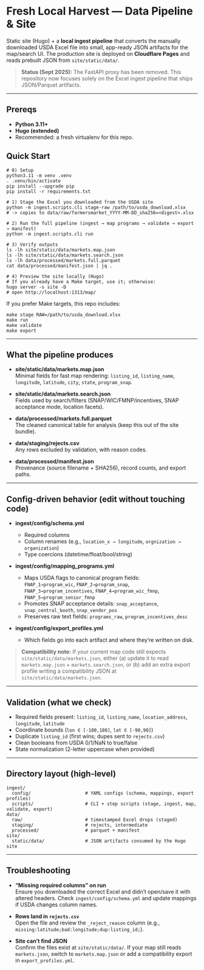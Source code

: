 <!-- File: README.md -->
# Fresh Local Harvest — Data Pipeline & Site

Static site (Hugo) + a **local ingest pipeline** that converts the manually downloaded USDA Excel file into small, app-ready JSON artifacts for the map/search UI. The production site is deployed on **Cloudflare Pages** and reads prebuilt JSON from `site/static/data/`.

> **Status (Sept 2025):** The FastAPI proxy has been removed. This repository now focuses solely on the Excel ingest pipeline that ships JSON/Parquet artifacts.

---

## Prereqs

- **Python 3.11+**
- **Hugo (extended)**
- Recommended: a fresh virtualenv for this repo.

## Quick Start

    # 0) Setup
    python3.11 -m venv .venv
    . .venv/bin/activate
    pip install --upgrade pip
    pip install -r requirements.txt

    # 1) Stage the Excel you downloaded from the USDA site
    python -m ingest.scripts.cli stage-raw /path/to/usda_download.xlsx
    # -> copies to data/raw/farmersmarket_YYYY-MM-DD_sha256=<digest>.xlsx

    # 2) Run the full pipeline (ingest → map programs → validate → export → manifest)
    python -m ingest.scripts.cli run

    # 3) Verify outputs
    ls -lh site/static/data/markets.map.json
    ls -lh site/static/data/markets.search.json
    ls -lh data/processed/markets.full.parquet
    cat data/processed/manifest.json | jq .

    # 4) Preview the site locally (Hugo)
    # If you already have a Make target, use it; otherwise:
    hugo server -s site -D
    # open http://localhost:1313/map/

If you prefer Make targets, this repo includes:

    make stage RAW=/path/to/usda_download.xlsx
    make run
    make validate
    make export

---

## What the pipeline produces

- **site/static/data/markets.map.json**  
  Minimal fields for fast map rendering: `listing_id`, `listing_name`, `longitude`, `latitude`, `city`, `state`, `program_snap`.

- **site/static/data/markets.search.json**  
  Fields used by search/filters (SNAP/WIC/FMNP/incentives, SNAP acceptance mode, location facets).

- **data/processed/markets.full.parquet**  
  The cleaned canonical table for analysis (keep this out of the site bundle).

- **data/staging/rejects.csv**  
  Any rows excluded by validation, with reason codes.

- **data/processed/manifest.json**  
  Provenance (source filename + SHA256), record counts, and export paths.

---

## Config-driven behavior (edit without touching code)

- **ingest/config/schema.yml**  
  - Required columns  
  - Column renames (e.g., `location_x → longitude`, `orgnization → organization`)  
  - Type coercions (datetime/float/bool/string)

- **ingest/config/mapping_programs.yml**  
  - Maps USDA flags to canonical program fields:  
    `FNAP_1→program_wic`, `FNAP_2→program_snap`, `FNAP_3→program_incentives`, `FNAP_4→program_wic_fmnp`, `FNAP_5→program_senior_fmnp`  
  - Promotes SNAP acceptance details: `snap_acceptance`, `snap_central_booth`, `snap_vendor_pos`  
  - Preserves raw text fields: `programs_raw`, `program_incentives_desc`

- **ingest/config/export_profiles.yml**  
  - Which fields go into each artifact and where they’re written on disk.

> **Compatibility note:** If your current map code still expects `site/static/data/markets.json`, either (a) update it to read `markets.map.json` + `markets.search.json`, or (b) add an extra export profile writing a compatibility JSON at `site/static/data/markets.json`.

---

## Validation (what we check)

- Required fields present: `listing_id`, `listing_name`, `location_address`, `longitude`, `latitude`  
- Coordinate bounds (`lon ∈ [-180,180]`, `lat ∈ [-90,90]`)  
- Duplicate `listing_id` (first wins; dupes sent to `rejects.csv`)  
- Clean booleans from USDA 0/1/NaN to true/false  
- State normalization (2-letter uppercase when provided)

---

## Directory layout (high-level)

    ingest/
      config/                    # YAML configs (schema, mappings, export profiles)
      scripts/                   # CLI + step scripts (stage, ingest, map, validate, export)
    data/
      raw/                       # timestamped Excel drops (staged)
      staging/                   # rejects, intermediate
      processed/                 # parquet + manifest
    site/
      static/data/               # JSON artifacts consumed by the Hugo site

---

## Troubleshooting

- **“Missing required columns” on run**  
  Ensure you downloaded the correct Excel and didn’t open/save it with altered headers. Check `ingest/config/schema.yml` and update mappings if USDA changes column names.

- **Rows land in `rejects.csv`**  
  Open the file and review the `_reject_reason` column (e.g., `missing:latitude;bad:longitude;dup:listing_id;`).

- **Site can’t find JSON**  
  Confirm the files exist at `site/static/data/`. If your map still reads `markets.json`, switch to `markets.map.json` or add a compatibility export in `export_profiles.yml`.
